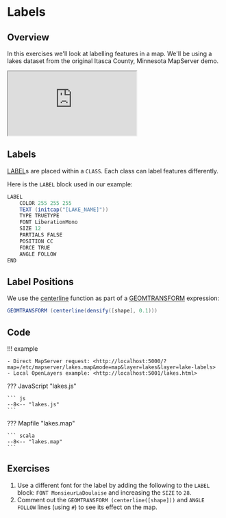# Labels

## Overview

In this exercises we'll look at labelling features in a map. We'll be using a lakes dataset from the original Itasca County, Minnesota MapServer demo.

<div class="map">
  <iframe src="https://geographika.github.io/getting-started-with-mapserver-demo/lakes.html"></iframe>
</div>

## Labels

[LABEL](https://mapserver.org/mapfile/label.html)s are placed within a `CLASS`. 
Each class can label features differently.

Here is the `LABEL` block used in our example:

```scala
LABEL
    COLOR 255 255 255
    TEXT (initcap("[LAKE_NAME]"))
    TYPE TRUETYPE 
    FONT LiberationMono
    SIZE 12
    PARTIALS FALSE
    POSITION CC
    FORCE TRUE
    ANGLE FOLLOW
END
```

## Label Positions

We use the [centerline](https://mapserver.org/mapfile/geomtransform.html#centerline) function as part of a [GEOMTRANSFORM](https://mapserver.org/mapfile/geomtransform.html) expression:

``` scala
GEOMTRANSFORM (centerline(densify([shape], 0.1)))
```

## Code

!!! example

    - Direct MapServer request: <http://localhost:5000/?map=/etc/mapserver/lakes.map&mode=map&layer=lakes&layer=lake-labels>
    - Local OpenLayers example: <http://localhost:5001/lakes.html>

??? JavaScript "lakes.js"

    ``` js
    --8<-- "lakes.js"
    ```

??? Mapfile "lakes.map"

    ``` scala
    --8<-- "lakes.map"
    ```

## Exercises

1. Use a different font for the label by adding the following to the `LABEL` block: `FONT MonsieurLaDoulaise` and increasing the `SIZE` to `28`.
2. Comment out the `GEOMTRANSFORM (centerline([shape]))` and `ANGLE FOLLOW` lines (using `#`) to see its effect on the map.

<!--
``` xml
<ServiceExceptionReport xmlns="http://www.opengis.net/ogc" xmlns:xsi="http://www.w3.org/2001/XMLSchema-instance" version="1.3.0" xsi:schemaLocation="http://www.opengis.net/ogc http://schemas.opengis.net/wms/1.3.0/exceptions_1_3_0.xsd">
<ServiceException> msDrawMap(): Image handling error. Failed to draw layer named 'lake-labels'. msGeomTransformShape(): Expression parser error. Failed to process shape expression: centerline([shape]) yyparse(): Expression parser error. Executing centerline failed. msGEOSCenterline(): GEOS library error. Centerline generation failed, try densifying the shapes. </ServiceException>
</ServiceExceptionReport>
```

# EXTENT 26.668678 58.339241 26.796582 58.409410 # EPSG:4326
# adding a value of 0.1 causes the request to take over 5 minutes
# GEOMTRANSFORM (centerline(densify([shape], 0.5)))

# workaround for https://github.com/MapServer/MapServer/issues/7058

-->